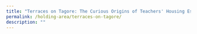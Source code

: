 ```yaml
---
title: "Terraces on Tagore: The Curious Origins of Teachers' Housing Estate"
permalink: /holding-area/terraces-on-tagore/
description: ""
---
```


